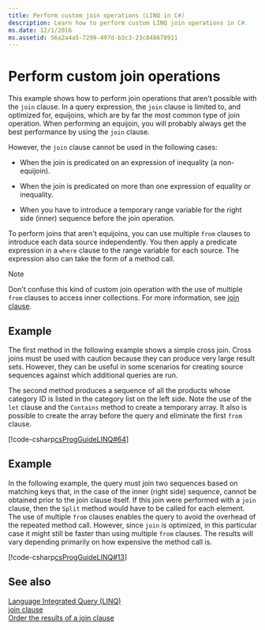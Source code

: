 ```yaml
---
title: Perform custom join operations (LINQ in C#)
description: Learn how to perform custom LINQ join operations in C#.
ms.date: 12/1/2016
ms.assetid: 56a2a4a5-7299-497d-b3c3-23c848678911
---
```

# Perform custom join operations

This example shows how to perform join operations that aren't possible with the `join` clause. In a query expression, the `join` clause is limited to, and optimized for, equijoins, which are by far the most common type of join operation. When performing an equijoin, you will probably always get the best performance by using the `join` clause.

However, the `join` clause cannot be used in the following cases:

- When the join is predicated on an expression of inequality (a non-equijoin).

- When the join is predicated on more than one expression of equality or inequality.

- When you have to introduce a temporary range variable for the right side (inner) sequence before the join operation.

 To perform joins that aren't equijoins, you can use multiple `from` clauses to introduce each data source independently. You then apply a predicate expression in a `where` clause to the range variable for each source. The expression also can take the form of a method call.

> [!NOTE]
> Don't confuse this kind of custom join operation with the use of multiple `from` clauses to access inner collections. For more information, see [join clause](../language-reference/keywords/join-clause.md).

## Example

The first method in the following example shows a simple cross join. Cross joins must be used with caution because they can produce very large result sets. However, they can be useful in some scenarios for creating source sequences against which additional queries are run.

The second method produces a sequence of all the products whose category ID is listed in the category list on the left side. Note the use of the `let` clause and the `Contains` method to create a temporary array. It also is possible to create the array before the query and eliminate the first `from` clause.

[!code-csharp[csProgGuideLINQ#64](~/samples/snippets/csharp/concepts/linq/how-to-perform-custom-join-operations_1.cs)]

## Example

In the following example, the query must join two sequences based on matching keys that, in the case of the inner (right side) sequence, cannot be obtained prior to the join clause itself. If this join were performed with a `join` clause, then the `Split` method would have to be called for each element. The use of multiple `from` clauses enables the query to avoid the overhead of the repeated method call. However, since `join` is optimized, in this particular case it might still be faster than using multiple `from` clauses. The results will vary depending primarily on how expensive the method call is.

[!code-csharp[csProgGuideLINQ#13](~/samples/snippets/csharp/concepts/linq/how-to-perform-custom-join-operations_2.cs)]

## See also

[Language Integrated Query (LINQ)](index.md)  
[join clause](../language-reference/keywords/join-clause.md)  
[Order the results of a join clause](order-the-results-of-a-join-clause.md)  